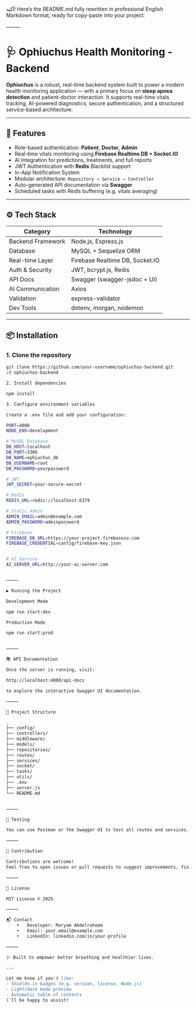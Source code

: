 أكيد! Here’s the README.md fully rewritten in professional English Markdown format, ready for copy-paste into your project:

⸻


# 🩺 Ophiuchus Health Monitoring - Backend

**Ophiuchus** is a robust, real-time backend system built to power a modern health monitoring application — with a primary focus on **sleep apnea detection** and patient-doctor interaction. It supports real-time vitals tracking, AI-powered diagnostics, secure authentication, and a structured service-based architecture.

---

## 🚀 Features

- Role-based authentication: **Patient**, **Doctor**, **Admin**
- Real-time vitals monitoring using **Firebase Realtime DB + Socket.IO**
- AI Integration for predictions, treatments, and full reports
- JWT Authentication with **Redis** Blacklist support
- In-App Notification System
- Modular architecture: `Repository → Service → Controller`
- Auto-generated API documentation via **Swagger**
- Scheduled tasks with Redis buffering (e.g. vitals averaging)

---

## ⚙️ Tech Stack

| Category          | Technology                        |
|-------------------|------------------------------------|
| Backend Framework | Node.js, Express.js                |
| Database          | MySQL + Sequelize ORM              |
| Real-time Layer   | Firebase Realtime DB, Socket.IO    |
| Auth & Security   | JWT, bcrypt.js, Redis              |
| API Docs          | Swagger (swagger-jsdoc + UI)       |
| AI Communication  | Axios                              |
| Validation        | express-validator                  |
| Dev Tools         | dotenv, morgan, nodemon            |

---

## 📦 Installation

### 1. Clone the repository
```bash
git clone https://github.com/your-username/ophiuchus-backend.git
cd ophiuchus-backend

2. Install dependencies

npm install

3. Configure environment variables

Create a .env file and add your configuration:

PORT=4000
NODE_ENV=development

# MySQL Database
DB_HOST=localhost
DB_PORT=3306
DB_NAME=ophiuchus_db
DB_USERNAME=root
DB_PASSWORD=yourpassword

# JWT
JWT_SECRET=your-secure-secret

# Redis
REDIS_URL=redis://localhost:6379

# Static Admin
ADMIN_EMAIL=admin@example.com
ADMIN_PASSWORD=adminpassword

# Firebase
FIREBASE_DB_URL=https://your-project.firebaseio.com
FIREBASE_CREDENTIAL=config/firebase-key.json


# AI Service
AI_SERVER_URL=http://your-ai-server.com


⸻

▶️ Running the Project

Development Mode

npm run start:dev

Production Mode

npm run start:prod


⸻

📚 API Documentation

Once the server is running, visit:

http://localhost:4000/api-docs

to explore the interactive Swagger UI documentation.

⸻

🧠 Project Structure

.
├── config/
├── controllers/
├── middleware/
├── models/
├── repositories/
├── routes/
├── services/
├── socket/
├── tasks/
├── utils/
├── .env
├── server.js
└── README.md


⸻

🧪 Testing

You can use Postman or the Swagger UI to test all routes and services.

⸻

🤝 Contribution

Contributions are welcome!
Feel free to open issues or pull requests to suggest improvements, fix bugs, or add new features.

⸻

📄 License

MIT License © 2025

⸻

📬 Contact
	•	Developer: Maryam Abdelraheem
	•	Email: your.email@example.com
	•	LinkedIn: linkedin.com/in/your-profile

⸻

🩺 Built to empower better breathing and healthier lives.

---

Let me know if you'd like:
- Shields.io badges (e.g. version, license, Node.js)
- Light/dark mode preview
- Automatic table of contents  
I'll be happy to assist!